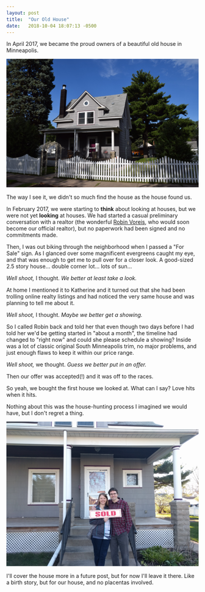```yaml
---
layout: post
title:  "Our Old House"
date:   2018-10-04 18:07:13 -0500
---
```


In April 2017, we became the proud owners of a beautiful old house in Minneapolis.

![Photo of our house from the street](/assets/images/house_orig_front.jpg)

The way I see it, we didn't so much find the house as the house found us.

In February 2017, we were starting to **think** about looking at houses, but we were not yet **looking** at houses.
We had started a casual preliminary conversation with a realtor (the wonderful [Robin Voreis](https://www.thevoreisteam.com/), who would soon become our official realtor), but no paperwork had been signed and no commitments made.

Then, I was out biking through the neighborhood when I passed a "For Sale" sign.
As I glanced over some magnificent evergreens caught my eye, and that was enough to get me to pull over for a closer look.
A good-sized 2.5 story house… double corner lot… lots of sun…

*Well shoot,* I thought. *We better at least take a look.*

At home I mentioned it to Katherine and it turned out that she had been trolling online realty listings and had noticed the very same house and was planning to tell me about it.

*Well shoot,* I thought. *Maybe we better get a showing.*

So I called Robin back and told her that even though two days before I had told her we'd be getting started in "about a month", the timeline had changed to "right now" and could she please schedule a showing?
Inside was a lot of classic original South Minneapolis trim, no major problems, and just enough flaws to keep it within our price range.

*Well shoot,* we thought. *Guess we better put in an offer.*

Then our offer was accepted(!) and it was off to the races.

So yeah, we bought the first house we looked at.
What can I say?
Love hits when it hits.

Nothing about this was the house-hunting process I imagined we would have, but I don't regret a thing.

![Photo of us with a "Sold" sign in front of the house](/assets/images/house_sold_sign.jpg)

I'll cover the house more in a future post, but for now I'll leave it there.
Like a birth story, but for our house, and no placentas involved.
